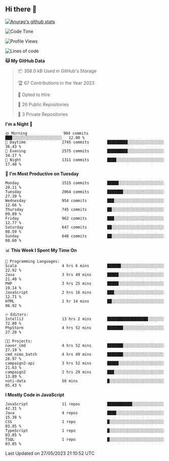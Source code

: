 ## Hi there 👋

[![Anurag's github stats](https://github-readme-stats.vercel.app/api?username=Songwonseok)](https://github.com/anuraghazra/github-readme-stats)



<!--START_SECTION:waka-->
![Code Time](http://img.shields.io/badge/Code%20Time-2%2C264%20hrs%2020%20mins-blue)

![Profile Views](http://img.shields.io/badge/Profile%20Views-0-blue)

![Lines of code](https://img.shields.io/badge/From%20Hello%20World%20I%27ve%20Written-35.0%20million%20lines%20of%20code-blue)

**🐱 My GitHub Data** 

> 📦 358.0 kB Used in GitHub's Storage 
 > 
> 🏆 67 Contributions in the Year 2023
 > 
> 💼 Opted to Hire
 > 
> 📜 26 Public Repositories 
 > 
> 🔑 3 Private Repositories 
 > 
**I'm a Night 🦉** 

```text
🌞 Morning                904 commits         ███░░░░░░░░░░░░░░░░░░░░░░   12.00 % 
🌆 Daytime                2745 commits        █████████░░░░░░░░░░░░░░░░   36.43 % 
🌃 Evening                2575 commits        █████████░░░░░░░░░░░░░░░░   34.17 % 
🌙 Night                  1311 commits        ████░░░░░░░░░░░░░░░░░░░░░   17.40 % 
```
📅 **I'm Most Productive on Tuesday** 

```text
Monday                   1515 commits        █████░░░░░░░░░░░░░░░░░░░░   20.11 % 
Tuesday                  2064 commits        ███████░░░░░░░░░░░░░░░░░░   27.39 % 
Wednesday                954 commits         ███░░░░░░░░░░░░░░░░░░░░░░   12.66 % 
Thursday                 745 commits         ██░░░░░░░░░░░░░░░░░░░░░░░   09.89 % 
Friday                   962 commits         ███░░░░░░░░░░░░░░░░░░░░░░   12.77 % 
Saturday                 647 commits         ██░░░░░░░░░░░░░░░░░░░░░░░   08.59 % 
Sunday                   648 commits         ██░░░░░░░░░░░░░░░░░░░░░░░   08.60 % 
```


📊 **This Week I Spent My Time On** 

```text
💬 Programming Languages: 
Scala                    4 hrs 6 mins        ██████░░░░░░░░░░░░░░░░░░░   22.92 % 
Java                     3 hrs 49 mins       █████░░░░░░░░░░░░░░░░░░░░   21.40 % 
PHP                      3 hrs 25 mins       █████░░░░░░░░░░░░░░░░░░░░   19.14 % 
JavaScript               2 hrs 16 mins       ███░░░░░░░░░░░░░░░░░░░░░░   12.71 % 
HTML                     1 hr 14 mins        ██░░░░░░░░░░░░░░░░░░░░░░░   06.92 % 

🔥 Editors: 
IntelliJ                 13 hrs 2 mins       ██████████████████░░░░░░░   72.80 % 
PhpStorm                 4 hrs 52 mins       ███████░░░░░░░░░░░░░░░░░░   27.20 % 

🐱‍💻 Projects: 
naver_cmd                4 hrs 52 mins       ███████░░░░░░░░░░░░░░░░░░   27.19 % 
cmd_nimo_batch           4 hrs 49 mins       ███████░░░░░░░░░░░░░░░░░░   26.97 % 
campaign2-api            3 hrs 52 mins       █████░░░░░░░░░░░░░░░░░░░░   21.63 % 
campaign2                2 hrs 29 mins       ███░░░░░░░░░░░░░░░░░░░░░░   13.89 % 
noti-data                58 mins             █░░░░░░░░░░░░░░░░░░░░░░░░   05.43 % 
```

**I Mostly Code in JavaScript** 

```text
JavaScript               11 repos            ███████████░░░░░░░░░░░░░░   42.31 % 
Java                     4 repos             ████░░░░░░░░░░░░░░░░░░░░░   15.38 % 
CSS                      1 repo              █░░░░░░░░░░░░░░░░░░░░░░░░   03.85 % 
TypeScript               1 repo              █░░░░░░░░░░░░░░░░░░░░░░░░   03.85 % 
TSQL                     1 repo              █░░░░░░░░░░░░░░░░░░░░░░░░   03.85 % 
```




 Last Updated on 27/05/2023 21:10:52 UTC
<!--END_SECTION:waka-->

